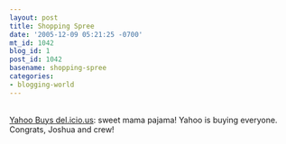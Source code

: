 ```yaml
---
layout: post
title: Shopping Spree
date: '2005-12-09 05:21:25 -0700'
mt_id: 1042
blog_id: 1
post_id: 1042
basename: shopping-spree
categories:
- blogging-world
---
```

<br /><a href="http://blog.del.icio.us/blog/2005/12/yahoo.html">Yahoo Buys del.icio.us</a>: sweet mama pajama! Yahoo is buying everyone. Congrats, Joshua and crew!<br /><br /><br />
